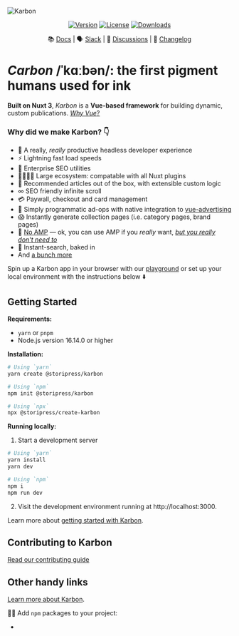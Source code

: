 ![Karbon](https://user-images.githubusercontent.com/53453555/225268246-0f8e1ca6-0f24-4d77-8fa6-c298c00c741e.png)

<p align="center">
    <a href="https://www.npmjs.com/package/[]"><img src="https://img.shields.io/npm/v/[]?sanitize=true" alt="Version"></a>
    <a href="https://github.com/storipress/karbon/blob/main/LICENSE.md"><img src="https://img.shields.io/npm/l/[].svg?sanitize=true" alt="License"></a>
    <a href="https://npmcharts.com/compare/[]?minimal=true"><img src="https://img.shields.io/npm/dm/@[]?sanitize=true" alt="Downloads"></a>
 </p>

<div align="center">

📚 [Docs](https://developers.storipress.com) | 🗣 [Slack](https://join.slack.com/t/storipresscommunity/shared_invite/zt-1krx5nm1d-h_WKy1XF3MSxuY4BQ0VRbQ) | 💬 [Discussions](https://github.com/storipress/karbon/discussions) | 📝 [Changelog](./packages/karbon/CHANGELOG.md)

</div>

# _Carbon_ /ˈkɑːbən/: the first pigment humans used for ink

**Built on Nuxt 3**, _Karbon_ is a **Vue-based framework** for building dynamic, custom publications. [_Why Vue_?](https://developers.storipress.com/karbon/2gLtVFS6QEkdvKF7fkRng1/overview/4P2M8yS9k5s8F7FXgTSyKr#why-vue)

### Why did we make Karbon? 👇

- 💨 A really, _really_ productive headless developer experience
- ⚡️ Lightning fast load speeds
- 🔎 Enterprise SEO utilities
- 👨‍👩‍👦‍👦 Large ecosystem: compatable with all Nuxt plugins
- 🌮 Recommended articles out of the box, with extensible custom logic
- ∞ SEO friendly infinite scroll
- 💳 Paywall, checkout and card management
- 💸 Simply programmatic ad-ops with native integration to [vue-advertising](https://github.com/storipress/vue-advertising)
- 😱 Instantly generate collection pages (i.e. category pages, brand pages)
- 😤 [No AMP]() — ok, you can use AMP if you _really_ want, _[but you really don't need to](https://plausible.io/blog/google-amp)_
- 🔦 Instant-search, baked in
- And [a bunch more](https://developers.storipress.com)

Spin up a Karbon app in your browser with our [playground](https://karbon.new/) or set up your local environment with the instructions below ⬇️

## Getting Started

**Requirements:**

- `yarn` or `pnpm`
- Node.js version 16.14.0 or higher

**Installation:**

```bash
# Using `yarn`
yarn create @storipress/karbon

# Using `npm`
npm init @storipress/karbon

# Using `npx`
npx @storipress/create-karbon
```

**Running locally:**

1. Start a development server

```bash
# Using `yarn`
yarn install
yarn dev

# Using `npm`
npm i
npm run dev
```

2. Visit the development environment running at http://localhost:3000.

Learn more about [getting started with Karbon](https://developers.storipress.com).

## Contributing to Karbon

[Read our contributing guide](./.github/contributing.md)

## Other handy links

[Learn more about Karbon](https://storipress.com/karbon).

👷‍♀️ Add `npm` packages to your project:

-
